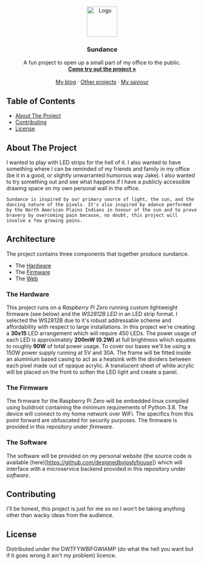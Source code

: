 <!-- PROJECT LOGO -->
<br />
<p align="center">
  <a href="https://josh.house/projects/sundance">
    <img src="https://josh-house.s3-ap-southeast-2.amazonaws.com/sundance/favicon.png" alt="Logo" width="80" height="80">
  </a>

  <h3 align="center">Sundance</h3>

  <p align="center">
    A fun project to open up a small part of my office to the public.
    <br />
    <a href="https://josh.house"><strong>Come try out the project »</strong></a>
    <br />
    <br />
    <a href="https://josh.house">My blog</a>
    ·
    <a href="https://josh.house/projects">Other projects</a>
    ·
    <a href="https://stackoverflow.com">My saviour</a>
  </p>
</p>

<!-- TABLE OF CONTENTS -->
## Table of Contents

- [About The Project](#about-the-project)
- [Contributing](#contributing)
- [License](#license)



<!-- ABOUT THE PROJECT -->
## About The Project
I wanted to play with LED strips for the hell of it. I also wanted to have something where I can be reminded of my friends and family in my office (be it in a good, or slightly unwarranted humorous way Jake). I also wanted to try something out and see what happens if I have a publicly accessible drawing space on my own personal wall in the office. 

```
Sundance is inspired by our primary source of light, the sun, and the dancing nature of the pixels. It's also inspired by adance performed by the North American Plains Indians in honour of the sun and to prove bravery by overcoming pain because, no doubt, this project will involve a few growing pains. 
```

## Architecture

The project contains three components that together produce sundance.
- The [Hardware](#Hardware)
- The [Firmware](#Firmware)
- The [Web](#Web)

### The Hardware

This project runs on a *Raspberry Pi Zero* running custom lightweight firmware (see below) and the *WS2812B LED* in an LED strip format. I selected the WS2812B due to it's robust addressable scheme and affordability with respect to large installations. In this project we're creating a **30x15** LED arrangement which will require 450 LEDs. The power usage of each LED is approximately **200mW (0.2W)** at full brightness which equates to roughly **90W** of total power usage. To cover our bases we'll be using a 150W power supply running at 5V and 30A. The frame will be fitted inside an aluminium based casing to act as a heatsink with the dividers between each pixel made out of opaque acrylic. A translucent sheet of white acrylic will be placed on the front to soften the LED light and create a panel.

### The Firmware

The firmware for the Raspberry Pi Zero will be embedded linux compiled using buildroot containing the minimum requirements of Python 3.8. The device will connect to my home network over WiFi. The specifics from this point forward are obfuscated for security purposes. The firmware is provided in this repository under *firmware*.

### The Software

The software will be provided on my personal website (the source code is available (here)[https://github.com/designedbyjosh/house]) which will interface with a microservice backend provided in this repository under *software*.

<!-- CONTRIBUTING -->
## Contributing

I'll be honest, this project is just for me so no I won't be taking anything other than wacky ideas from the audience.

<!-- LICENSE -->
## License

Distributed under the DWTFYWBIFGWIAMP (do what the hell you want but if it goes wrong it ain't my problem) licence.
